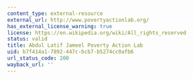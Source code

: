 ```yaml
---
content_type: external-resource
external_url: http://www.povertyactionlab.org/
has_external_license_warning: true
license: https://en.wikipedia.org/wiki/All_rights_reserved
status: valid
title: Abdul Latif Jameel Poverty Action Lab
uid: b7f414a1-7892-447c-bcb7-b5274cc0afb6
url_status_code: 200
wayback_url: ''
---
```

